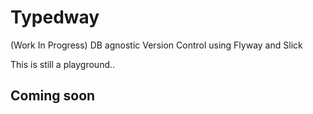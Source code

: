 # Typedway
(Work In Progress) DB agnostic Version Control using Flyway and Slick

This is still a playground..

## Coming soon
